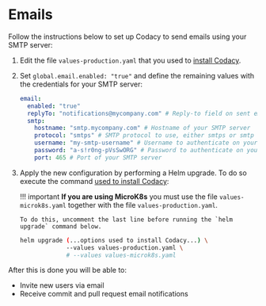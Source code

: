 # Emails

Follow the instructions below to set up Codacy to send emails using your SMTP server:

1.  Edit the file `values-production.yaml` that you used to [install Codacy](../../index.md#helm-upgrade).

2.  Set `global.email.enabled: "true"` and define the remaining values with the credentials for your SMTP server:

    ```yaml
    email:
      enabled: "true"
      replyTo: "notifications@mycompany.com" # Reply-to field on sent emails
      smtp:
        hostname: "smtp.mycompany.com" # Hostname of your SMTP server
        protocol: "smtps" # SMTP protocol to use, either smtps or smtp
        username: "my-smtp-username" # Username to authenticate on your SMTP server
        password: "a-s!r0ng-pVsSwORG" # Password to authenticate on your SMTP server
        port: 465 # Port of your SMTP server
    ```

3.  Apply the new configuration by performing a Helm upgrade. To do so execute the command [used to install Codacy](../../index.md#helm-upgrade):

    !!! important
        **If you are using MicroK8s** you must use the file `values-microk8s.yaml` together with the file `values-production.yaml`.
        
        To do this, uncomment the last line before running the `helm upgrade` command below.

    ```bash
    helm upgrade (...options used to install Codacy...) \
                 --values values-production.yaml \
                 # --values values-microk8s.yaml
    ```

After this is done you will be able to:

-   Invite new users via email
-   Receive commit and pull request email notifications
